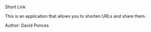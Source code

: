 Short Link

This is an application that allows you to shorten URLs and share them.

Author: David Ponces
